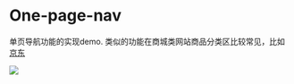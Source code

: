 # One-page-nav
单页导航功能的实现demo.
类似的功能在商城类网站商品分类区比较常见，比如[京东](https://chaoshi.jd.com/)

![](https://i.loli.net/2018/02/06/5a792f9e32d9b.jpg)
